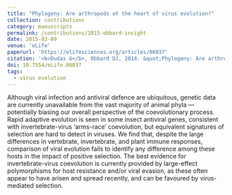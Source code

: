 ```yaml
---
title: "Phylogeny: Are arthropods at the heart of virus evolution?"
collection: contributions
category: manuscripts
permalink: /contributions/2015-obbard-insight
date: 2015-03-09
venue: 'eLife'
paperurl: 'https://elifesciences.org/articles/06837'
citation: '<b>Dudas G</b>, Obbard DJ, 2014. &quot;Phylogeny: Are arthropods at the heart of virus evolution?&quot;. <i>eLife</i> 4: e06837.'
doi: 10.7554/eLife.06837
tags:
  - virus evolution
---
```



Although viral infection and antiviral defence are ubiquitous, genetic data are currently unavailable from the vast majority of animal phyla — potentially biasing our overall perspective of the coevolutionary process.
Rapid adaptive evolution is seen in some insect antiviral genes, consistent with invertebrate-virus ‘arms-race’ coevolution, but equivalent signatures of selection are hard to detect in viruses.
We find that, despite the large differences in vertebrate, invertebrate, and plant immune responses, comparison of viral evolution fails to identify any difference among these hosts in the impact of positive selection.
The best evidence for invertebrate-virus coevolution is currently provided by large-effect polymorphisms for host resistance and/or viral evasion, as these often appear to have arisen and spread recently, and can be favoured by virus-mediated selection.
